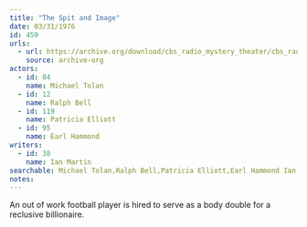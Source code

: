 ```yaml
---
title: "The Spit and Image"
date: 03/31/1976
id: 459
urls: 
  - url: https://archive.org/download/cbs_radio_mystery_theater/cbs_radio_mystery_theater-0451-0500.zip/cbs_radio_mystery_theater-0451-0500%2Fcbsrmt_0459_the_spit_and_image.mp3
    source: archive-org
actors:  
  - id: 84
    name: Michael Tolan  
  - id: 12
    name: Ralph Bell  
  - id: 119
    name: Patricia Elliott  
  - id: 95
    name: Earl Hammond
writers:  
  - id: 38
    name: Ian Martin
searchable: Michael Tolan,Ralph Bell,Patricia Elliott,Earl Hammond Ian Martin
notes:  
---
```

An out of work football player is hired to serve as a body double for a reclusive billionaire.